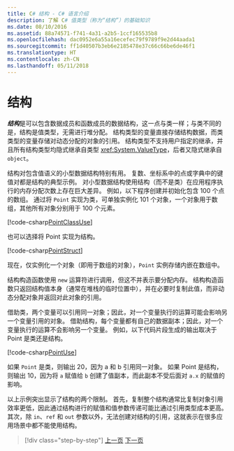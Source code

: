 ```yaml
---
title: C# 结构 - C# 语言介绍
description: 了解 C# 值类型（称为“结构”）的基础知识
ms.date: 08/10/2016
ms.assetid: 88a74571-f741-4a31-a2b5-1ccf165535b8
ms.openlocfilehash: dac0952e6a55a16ecefec79f9789f9e2d44aada1
ms.sourcegitcommit: ff1d40507b3eb6e2185478e37c66c66be6de46f1
ms.translationtype: HT
ms.contentlocale: zh-CN
ms.lasthandoff: 05/11/2018
---
```

# <a name="structs"></a>结构

***结构***是可以包含数据成员和函数成员的数据结构，这一点与类一样；与类不同的是，结构是值类型，无需进行堆分配。 结构类型的变量直接存储结构数据，而类类型的变量存储对动态分配的对象的引用。 结构类型不支持用户指定的继承，并且所有结构类型均隐式继承自类型 <xref:System.ValueType>，后者又隐式继承自 `object`。

结构对包含值语义的小型数据结构特别有用。 复数、坐标系中的点或字典中的键值对都是结构的典型示例。 对小型数据结构使用结构（而不是类）在应用程序执行的内存分配次数上存在巨大差异。 例如，以下程序创建并初始化包含 100 个点的数组。 通过将 `Point` 实现为类，可单独实例化 101 个对象，一个对象用于数组，其他所有对象分别用于 100 个元素。

[!code-csharp[PointClassUse](../../../samples/snippets/csharp/tour/structs/Program.cs#L5-L13)]

也可以选择将 Point 实现为结构。

[!code-csharp[PointStruct](../../../samples/snippets/csharp/tour/structs/Point.cs#L3-L11)]

现在，仅实例化一个对象（即用于数组的对象），`Point` 实例存储内嵌在数组中。

结构构造函数使用 `new` 运算符进行调用，但这不并表示要分配内存。 结构构造函数只返回结构值本身（通常在堆栈的临时位置中），并在必要时复制此值，而非动态分配对象并返回对此对象的引用。

借助类，两个变量可以引用同一对象；因此，对一个变量执行的运算可能会影响另一个变量引用的对象。 借助结构，每个变量都有自己的数据副本；因此，对一个变量执行的运算不会影响另一个变量。 例如，以下代码片段生成的输出取决于 Point 是类还是结构。

[!code-csharp[PointUse](../../../samples/snippets/csharp/tour/structs/Program.cs#L19-L22)]

如果 `Point` 是类，则输出 20，因为 a 和 b 引用同一对象。 如果 Point 是结构，则输出 10，因为将 `a` 赋值给 `b` 创建了值副本，而此副本不受后面对 `a.x` 的赋值的影响。

以上示例突出显示了结构的两个限制。 首先，复制整个结构通常比复制对象引用效率更低，因此通过结构进行的赋值和值参数传递可能比通过引用类型成本更高。 其次，除 `in`、`ref` 和 `out` 参数以外，无法创建对结构的引用，这就表示在很多应用场景中都不能使用结构。

>[!div class="step-by-step"]
[上一页](classes-and-objects.md)
[下一页](arrays.md)
